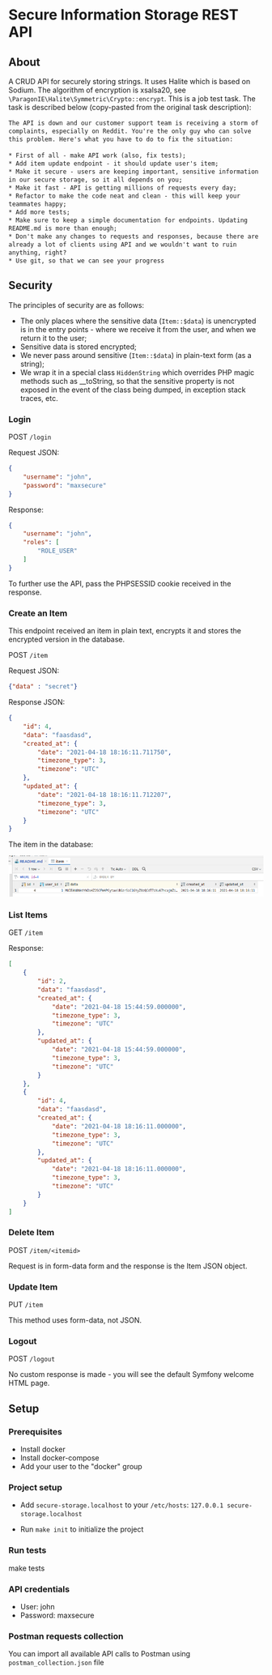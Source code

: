 # Secure Information Storage REST API

## About

A CRUD API for securely storing strings. It uses Halite which is based on Sodium. The algorithm of encryption is xsalsa20, see `\ParagonIE\Halite\Symmetric\Crypto::encrypt`. This is a job test task. The task is described below (copy-pasted from the original task description):

```
The API is down and our customer support team is receiving a storm of complaints, especially on Reddit. You're the only guy who can solve this problem. Here's what you have to do to fix the situation:

* First of all - make API work (also, fix tests);
* Add item update endpoint - it should update user's item;
* Make it secure - users are keeping important, sensitive information in our secure storage, so it all depends on you;
* Make it fast - API is getting millions of requests every day;
* Refactor to make the code neat and clean - this will keep your teammates happy; 
* Add more tests;
* Make sure to keep a simple documentation for endpoints. Updating README.md is more than enough;
* Don't make any changes to requests and responses, because there are already a lot of clients using API and we wouldn't want to ruin anything, right?
* Use git, so that we can see your progress
```

## Security

The principles of security are as follows:
- The only places where the sensitive data (`Item::$data`) is unencrypted is in the entry points - where we receive it from the user, and when we return it to the user;
- Sensitive data is stored encrypted;
- We never pass around sensitive (`Item::$data`) in plain-text form (as a string);
- We wrap it in a special class `HiddenString` which overrides PHP magic methods such as __toString, so that the sensitive property is not exposed in the event of the class being dumped, in exception stack traces, etc.

### Login

POST `/login`

Request JSON: 
```json
{
    "username": "john",
    "password": "maxsecure"
}
```

Response:
```json
{
    "username": "john",
    "roles": [
        "ROLE_USER"
    ]
}
```

To further use the API, pass the PHPSESSID cookie received in the response.

### Create an Item

This endpoint received an item in plain text, encrypts it and stores the encrypted version in the database.

POST `/item`

Request JSON:
```json
{"data" : "secret"}
```

Response JSON:
```json
{
    "id": 4,
    "data": "faasdasd",
    "created_at": {
        "date": "2021-04-18 18:16:11.711750",
        "timezone_type": 3,
        "timezone": "UTC"
    },
    "updated_at": {
        "date": "2021-04-18 18:16:11.712207",
        "timezone_type": 3,
        "timezone": "UTC"
    }
}
```

The item in the database:

![Item in the database](data-view.png)

### List Items

GET `/item`

Response:

```json
[
    {
        "id": 2,
        "data": "faasdasd",
        "created_at": {
            "date": "2021-04-18 15:44:59.000000",
            "timezone_type": 3,
            "timezone": "UTC"
        },
        "updated_at": {
            "date": "2021-04-18 15:44:59.000000",
            "timezone_type": 3,
            "timezone": "UTC"
        }
    },
    {
        "id": 4,
        "data": "faasdasd",
        "created_at": {
            "date": "2021-04-18 18:16:11.000000",
            "timezone_type": 3,
            "timezone": "UTC"
        },
        "updated_at": {
            "date": "2021-04-18 18:16:11.000000",
            "timezone_type": 3,
            "timezone": "UTC"
        }
    }
]
```

### Delete Item

POST `/item/<itemid>`

Request is in form-data form and the response is the Item JSON object.

### Update Item

PUT `/item`

This method uses form-data, not JSON.

### Logout

POST `/logout`

No custom response is made - you will see the default Symfony welcome HTML page.

## Setup

### Prerequisites

* Install docker
* Install docker-compose
* Add your user to the "docker" group

### Project setup

* Add `secure-storage.localhost` to your `/etc/hosts`: `127.0.0.1 secure-storage.localhost`

* Run `make init` to initialize the project

### Run tests

make tests

### API credentials

* User: john
* Password: maxsecure

### Postman requests collection

You can import all available API calls to Postman using `postman_collection.json` file
